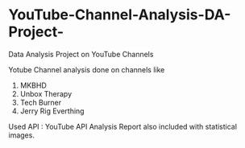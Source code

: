 # YouTube-Channel-Analysis-DA-Project-
Data Analysis Project on YouTube Channels

Yotube Channel analysis done on channels like 
1. MKBHD
2. Unbox Therapy
3. Tech Burner
4. Jerry Rig Everthing

Used API : YouTube API
Analysis Report also included with statistical images.

<Update : More Analysis Coming Soon>
